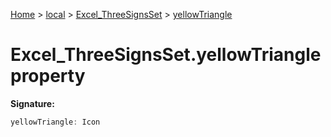 [Home](./index) &gt; [local](local.md) &gt; [Excel\_ThreeSignsSet](local.excel_threesignsset.md) &gt; [yellowTriangle](local.excel_threesignsset.yellowtriangle.md)

# Excel\_ThreeSignsSet.yellowTriangle property


**Signature:**
```javascript
yellowTriangle: Icon
```
